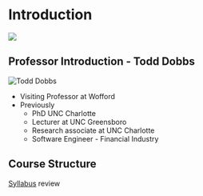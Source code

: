 # Introduction

![](https://github.com/btdobbs/COSC-440/blob/main/Topic/images/ai.png)

## Professor Introduction - Todd Dobbs

![Todd Dobbs](https://github.com/btdobbs/COSC-440/blob/main/Topic/images/btd.jpg)

* Visiting Professor at Wofford
* Previously
  * PhD UNC Charlotte
  * Lecturer at UNC Greensboro
  * Research associate at UNC Charlotte
  * Software Engineer - Financial Industry

## Course Structure

[Syllabus](https://github.com/btdobbs/COSC-440/blob/main/README.md) review


